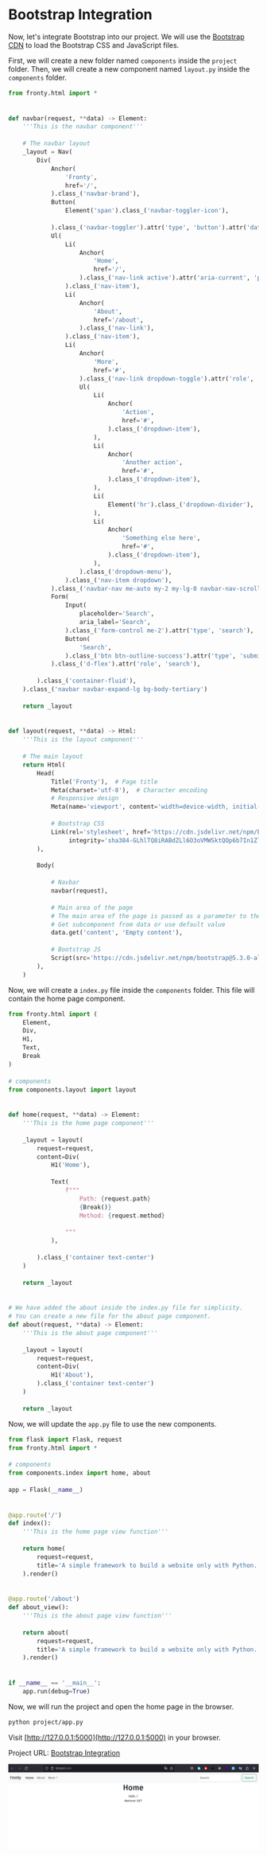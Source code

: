 # Bootstrap Integration

Now, let's integrate Bootstrap into our project. We will use the [Bootstrap CDN](https://getbootstrap.com/docs/5.3/getting-started/introduction/#css) to load the Bootstrap CSS and JavaScript files.

First, we will create a new folder named `components` inside the `project` folder. Then, we will create a new component named `layout.py` inside the `components` folder.

```py linenums="1" title="project/components/layout.py"
from fronty.html import *


def navbar(request, **data) -> Element:
    '''This is the navbar component'''

    # The navbar layout
    _layout = Nav(
        Div(
            Anchor(
                'Fronty',
                href='/',
            ).class_('navbar-brand'),
            Button(
                Element('span').class_('navbar-toggler-icon'),

            ).class_('navbar-toggler').attr('type', 'button').attr('data-bs-toggle', 'collapse').attr('data-bs-target', '#navbarScroll').attr('aria-controls', 'navbarScroll').attr('aria-expanded', 'false').attr('aria-label', 'Toggle navigation'),
            Ul(
                Li(
                    Anchor(
                        'Home',
                        href='/',
                    ).class_('nav-link active').attr('aria-current', 'page'),
                ).class_('nav-item'),
                Li(
                    Anchor(
                        'About',
                        href='/about',
                    ).class_('nav-link'),
                ).class_('nav-item'),
                Li(
                    Anchor(
                        'More',
                        href='#',
                    ).class_('nav-link dropdown-toggle').attr('role', 'button').attr('data-bs-toggle', 'dropdown').attr('aria-expanded', 'false'),
                    Ul(
                        Li(
                            Anchor(
                                'Action',
                                href='#',
                            ).class_('dropdown-item'),
                        ),
                        Li(
                            Anchor(
                                'Another action',
                                href='#',
                            ).class_('dropdown-item'),
                        ),
                        Li(
                            Element('hr').class_('dropdown-divider'),
                        ),
                        Li(
                            Anchor(
                                'Something else here',
                                href='#',
                            ).class_('dropdown-item'),
                        ),
                    ).class_('dropdown-menu'),
                ).class_('nav-item dropdown'),
            ).class_('navbar-nav me-auto my-2 my-lg-0 navbar-nav-scroll').attr('style', '--bs-scroll-height: 100px;'),
            Form(
                Input(
                    placeholder='Search',
                    aria_label='Search',
                ).class_('form-control me-2').attr('type', 'search'),
                Button(
                    'Search',
                ).class_('btn btn-outline-success').attr('type', 'submit'),
            ).class_('d-flex').attr('role', 'search'),

        ).class_('container-fluid'),
    ).class_('navbar navbar-expand-lg bg-body-tertiary')

    return _layout


def layout(request, **data) -> Html:
    '''This is the layout component'''

    # The main layout
    return Html(
        Head(
            Title('Fronty'),  # Page title
            Meta(charset='utf-8'),  # Character encoding
            # Responsive design
            Meta(name='viewport', content='width=device-width, initial-scale=1'),

            # Bootstrap CSS
            Link(rel='stylesheet', href='https://cdn.jsdelivr.net/npm/bootstrap@5.3.0-alpha1/dist/css/bootstrap.min.css',
                 integrity='sha384-GLhlTQ8iRABdZLl6O3oVMWSktQOp6b7In1Zl3/Jr59b6EGGoI1aFkw7cmDA6j6gD', crossorigin='anonymous'),
        ),

        Body(

            # Navbar
            navbar(request),

            # Main area of the page
            # The main area of the page is passed as a parameter to the layout component.
            # Get subcomponent from data or use default value
            data.get('content', 'Empty content'),

            # Bootstrap JS
            Script(src='https://cdn.jsdelivr.net/npm/bootstrap@5.3.0-alpha1/dist/js/bootstrap.bundle.min.js", integrity="sha384-w76AqPfDkMBDXo30jS1Sgez6pr3x5MlQ1ZAGC+nuZB+EYdgRZgiwxhTBTkF7CXvN', crossorigin='anonymous'),
        ),
    )

```


Now, we will create a `index.py` file inside the `components` folder. This file will contain the home page component.

```py linenums="1" title="project/components/index.py"
from fronty.html import (
    Element,
    Div,
    H1,
    Text,
    Break
)

# components
from components.layout import layout


def home(request, **data) -> Element:
    '''This is the home page component'''

    _layout = layout(
        request=request,
        content=Div(
            H1('Home'),

            Text(
                f"""
                    Path: {request.path}
                    {Break()}
                    Method: {request.method}
                    
                """
            ),

        ).class_('container text-center')
    )

    return _layout


# We have added the about inside the index.py file for simplicity.
# You can create a new file for the about page component.
def about(request, **data) -> Element:
    '''This is the about page component'''

    _layout = layout(
        request=request,
        content=Div(
            H1('About'),
        ).class_('container text-center')
    )

    return _layout

```

Now, we will update the `app.py` file to use the new components.

```py linenums="1" title="project/app.py"
from flask import Flask, request
from fronty.html import *

# components
from components.index import home, about

app = Flask(__name__)


@app.route('/')
def index():
    '''This is the home page view function'''

    return home(
        request=request,
        title='A simple framework to build a website only with Python.',
    ).render()


@app.route('/about')
def about_view():
    '''This is the about page view function'''

    return about(
        request=request,
        title='A simple framework to build a website only with Python.',
    ).render()


if __name__ == '__main__':
    app.run(debug=True)

```

Now, we will run the project and open the home page in the browser.

```sh
python project/app.py
```

Visit [http://127.0.0.1:5000](http://127.0.0.1:5000) in your browser.

Project URL: [Bootstrap Integration](https://github.com/Almas-Ali/fronty/tree/master/examples/Bootstrap%20integration)

![Bootstrap Integration](https://raw.githubusercontent.com/Almas-Ali/fronty/master/examples/Bootstrap%20integration/screenshot_1.png "Bootstrap Integration")

